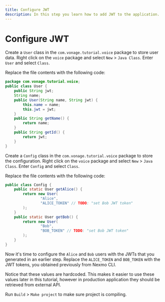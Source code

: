 ```yaml
---
title: Configure JWT
description: In this step you learn how to add JWT to the application.
---
```


# Configure JWT

Create a `User` class in the `com.vonage.tutorial.voice` package to store user data. Right click on the `voice` package and select `New` > `Java Class`. Enter `User` and select `Class`.

Replace the file contents with the following code: 

```java
package com.vonage.tutorial.voice;
public class User {
    public String jwt;
    String name;
    public User(String name, String jwt) {
        this.name = name;
        this.jwt = jwt;
    }
    public String getName() {
        return name;
    }
    public String getId() {
        return jwt;
    }
}
```

Create a `Config` class in the `com.vonage.tutorial.voice` package to store the configuration. Right click on the `voice` package and select `New` > `Java Class`. Enter `Config` and select `Class`.

Replace the file contents with the following code:

```java
public class Config {
    public static User getAlice() {
        return new User(
                "Alice",
                "ALICE_TOKEN" // TODO: "set Bob JWT token"
        );
    }
    public static User getBob() {
        return new User(
                "Bob",
                "BOB_TOKEN" // TODO: "set Bob JWT token"
        );
    }
}
```



Now it's time to configure the `Alice` and `Bob` users with the JWTs that you generated in an earlier step. Replace the `ALICE_TOKEN` and `BOB_TOKEN` with the JWT tokens, you obtained previously from Nexmo CLI.

Notice that these values are hardcoded. This makes it easier to use these values later in this tutorial, however in production application they should be retrieved from external API.

Run `Build` > `Make project` to make sure project is compiling.